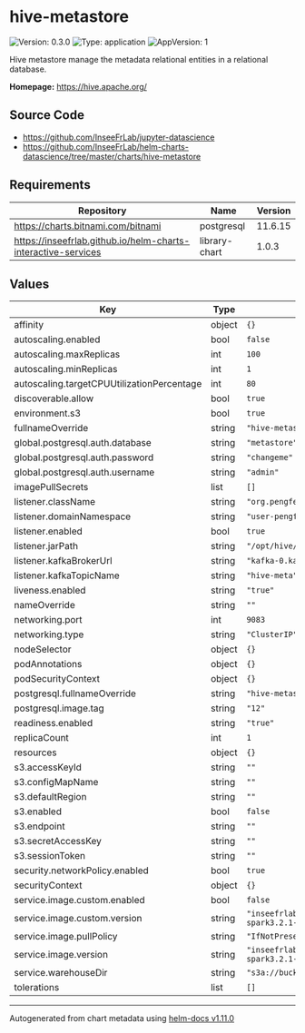 # hive-metastore

![Version: 0.3.0](https://img.shields.io/badge/Version-0.3.0-informational?style=flat-square) ![Type: application](https://img.shields.io/badge/Type-application-informational?style=flat-square) ![AppVersion: 1](https://img.shields.io/badge/AppVersion-1-informational?style=flat-square)

Hive metastore manage the metadata relational entities  in a relational database.

**Homepage:** <https://hive.apache.org/>

## Source Code

* <https://github.com/InseeFrLab/jupyter-datascience>
* <https://github.com/InseeFrLab/helm-charts-datascience/tree/master/charts/hive-metastore>

## Requirements

| Repository | Name | Version |
|------------|------|---------|
| https://charts.bitnami.com/bitnami | postgresql | 11.6.15 |
| https://inseefrlab.github.io/helm-charts-interactive-services | library-chart | 1.0.3 |

## Values

| Key | Type | Default | Description |
|-----|------|---------|-------------|
| affinity | object | `{}` |  |
| autoscaling.enabled | bool | `false` |  |
| autoscaling.maxReplicas | int | `100` |  |
| autoscaling.minReplicas | int | `1` |  |
| autoscaling.targetCPUUtilizationPercentage | int | `80` |  |
| discoverable.allow | bool | `true` |  |
| environment.s3 | bool | `true` |  |
| fullnameOverride | string | `"hive-metastore"` |  |
| global.postgresql.auth.database | string | `"metastore"` |  |
| global.postgresql.auth.password | string | `"changeme"` |  |
| global.postgresql.auth.username | string | `"admin"` |  |
| imagePullSecrets | list | `[]` |  |
| listener.className | string | `"org.pengfei.hive.listener.CustomHiveListener"` |  |
| listener.domainNamespace | string | `"user-pengfei"` |  |
| listener.enabled | bool | `true` |  |
| listener.jarPath | string | `"/opt/hive/lib/hive-listener.jar"` |  |
| listener.kafkaBrokerUrl | string | `"kafka-0.kafka-headless:9092"` |  |
| listener.kafkaTopicName | string | `"hive-meta"` |  |
| liveness.enabled | string | `"true"` |  |
| nameOverride | string | `""` |  |
| networking.port | int | `9083` |  |
| networking.type | string | `"ClusterIP"` |  |
| nodeSelector | object | `{}` |  |
| podAnnotations | object | `{}` |  |
| podSecurityContext | object | `{}` |  |
| postgresql.fullnameOverride | string | `"hive-metastore-db"` |  |
| postgresql.image.tag | string | `"12"` |  |
| readiness.enabled | string | `"true"` |  |
| replicaCount | int | `1` |  |
| resources | object | `{}` |  |
| s3.accessKeyId | string | `""` |  |
| s3.configMapName | string | `""` |  |
| s3.defaultRegion | string | `""` |  |
| s3.enabled | bool | `false` |  |
| s3.endpoint | string | `""` |  |
| s3.secretAccessKey | string | `""` |  |
| s3.sessionToken | string | `""` |  |
| security.networkPolicy.enabled | bool | `true` |  |
| securityContext | object | `{}` |  |
| service.image.custom.enabled | bool | `false` |  |
| service.image.custom.version | string | `"inseefrlab/jupyter-datascience:py3.9.12-spark3.2.1-v0.0.2"` |  |
| service.image.pullPolicy | string | `"IfNotPresent"` |  |
| service.image.version | string | `"inseefrlab/jupyter-datascience:py3.9.12-spark3.2.1-v0.0.2"` |  |
| service.warehouseDir | string | `"s3a://bucket/hive-warehouse"` |  |
| tolerations | list | `[]` |  |

----------------------------------------------
Autogenerated from chart metadata using [helm-docs v1.11.0](https://github.com/norwoodj/helm-docs/releases/v1.11.0)
